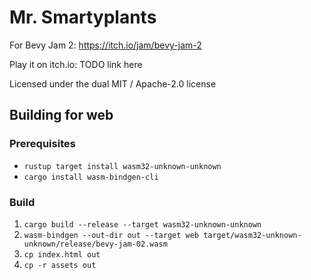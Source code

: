 # Mr. Smartyplants

For Bevy Jam 2: https://itch.io/jam/bevy-jam-2

Play it on itch.io: TODO link here

Licensed under the dual MIT / Apache-2.0 license

## Building for web
### Prerequisites
* `rustup target install wasm32-unknown-unknown`
* `cargo install wasm-bindgen-cli`
### Build
1. `cargo build --release --target wasm32-unknown-unknown`
1. `wasm-bindgen --out-dir out --target web target/wasm32-unknown-unknown/release/bevy-jam-02.wasm`
1. `cp index.html out`
1. `cp -r assets out`
